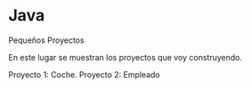 # Java

Pequeños Proyectos


En este lugar se muestran los proyectos que voy construyendo.

Proyecto 1: Coche.
Proyecto 2: Empleado



